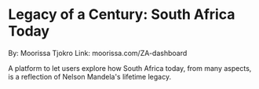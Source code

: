 # Legacy of a Century: South Africa Today
By: Moorissa Tjokro
Link: moorissa.com/ZA-dashboard

A platform to let users explore how South Africa today, from many aspects, is a reflection of Nelson Mandela's lifetime legacy.
